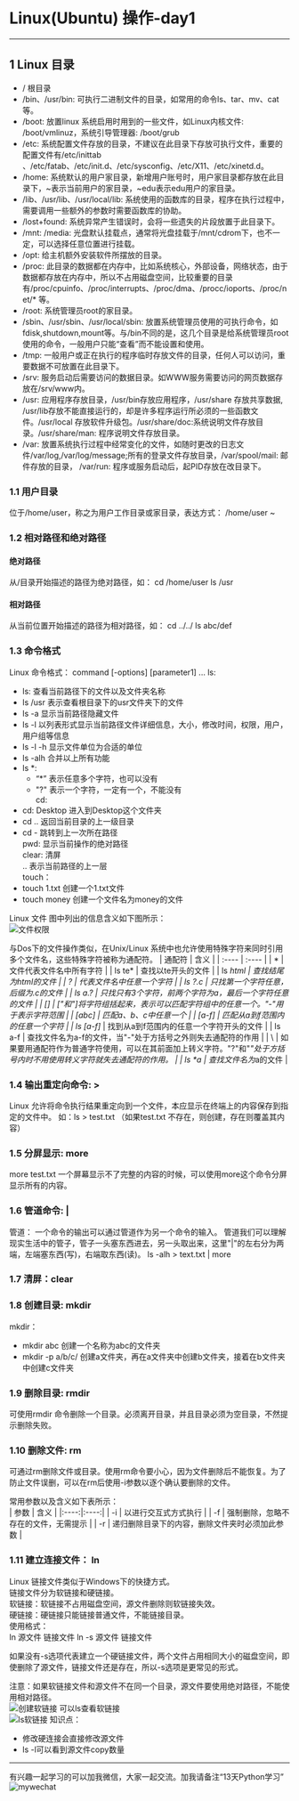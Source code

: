 # Linux(Ubuntu) 操作-day1
***
## 1 Linux 目录
* / 根目录
* /bin、/usr/bin: 可执行二进制文件的目录，如常用的命令ls、tar、mv、cat等。
* /boot: 放置linux 系统启用时用到的一些文件，如Linux内核文件: /boot/vmlinuz，系统引导管理器: /boot/grub
* /etc: 系统配置文件存放的目录，不建议在此目录下存放可执行文件，重要的配置文件有/etc/inittab 、/etc/fatab、/etc/init.d、/etc/sysconfig、/etc/X11、/etc/xinetd.d。
* /home: 系统默认的用户家目录，新增用户账号时，用户家目录都存放在此目录下，~表示当前用户的家目录，~edu表示edu用户的家目录。
* /lib、/usr/lib、/usr/local/lib: 系统使用的函数库的目录，程序在执行过程中，需要调用一些额外的参数时需要函数库的协助。
* /lost+found: 系统异常产生错误时，会将一些遗失的片段放置于此目录下。
* /mnt: /media: 光盘默认挂载点，通常将光盘挂载于/mnt/cdrom下，也不一定，可以选择任意位置进行挂载。
* /opt: 给主机额外安装软件所摆放的目录。
* /proc: 此目录的数据都在内存中，比如系统核心，外部设备，网络状态，由于数据都存放在内存中，所以不占用磁盘空间，比较重要的目录有/proc/cpuinfo、/proc/interrupts、/proc/dma、/procc/ioports、/proc/net/* 等。
* /root: 系统管理员root的家目录。
* /sbin、/usr/sbin、/usr/local/sbin: 放置系统管理员使用的可执行命令，如fdisk,shutdown,mount等。与/bin不同的是，这几个目录是给系统管理员root使用的命令，一般用户只能“查看”而不能设置和使用。
* /tmp: 一般用户或正在执行的程序临时存放文件的目录，任何人可以访问，重要数据不可放置在此目录下。
* /srv: 服务启动后需要访问的数据目录。如WWW服务需要访问的网页数据存放在/srv/www内。
* /usr: 应用程序存放目录，/usr/bin存放应用程序，/usr/share 存放共享数据, /usr/lib存放不能直接运行的，却是许多程序运行所必须的一些函数文件。/usr/local 存放软件升级包。/usr/share/doc:系统说明文件存放目录。/usr/share/man: 程序说明文件存放目录。
* /var: 放置系统执行过程中经常变化的文件，如随时更改的日志文件/var/log,/var/log/message;所有的登录文件存放目录，/var/spool/mail: 邮件存放的目录， /var/run: 程序或服务启动后，起PID存放在改目录下。

### 1.1 用户目录
位于/home/user，称之为用户工作目录或家目录，表达方式：
  /home/user
  ~

### 1.2 相对路径和绝对路径
#### 绝对路径
从/目录开始描述的路径为绝对路径，如：
  cd /home/user
  ls /usr

#### 相对路径
从当前位置开始描述的路径为相对路径，如：
  cd ../../
  ls abc/def

### 1.3 命令格式
Linux 命令格式：
  command [-options] [parameter1] ...
ls:
  * ls: 查看当前路径下的文件以及文件夹名称
  * ls /usr 表示查看根目录下的usr文件夹下的文件
  * ls -a 显示当前路径隐藏文件
  * ls -l 以列表形式显示当前路径文件详细信息，大小，修改时间，权限，用户，用户组等信息
  * ls -l -h 显示文件单位为合适的单位
  * ls -alh 合并以上所有功能
  * ls *: 
    * “*” 表示任意多个字符，也可以没有
    * "?" 表示一个字符，一定有一个，不能没有  
cd:  
  * cd: Desktop 进入到Desktop这个文件夹
  * cd .. 返回当前目录的上一级目录
  * cd - 跳转到上一次所在路径  
pwd: 显示当前操作的绝对路径  
clear: 清屏  
.. 表示当前路径的上一层  
touch：  
  * touch 1.txt 创建一个1.txt文件
  * touch money 创建一个文件名为money的文件
  
Linux 文件
图中列出的信息含义如下图所示：  
![文件权限](images/day1-1.jpg)

与Dos下的文件操作类似，在Unix/Linux 系统中也允许使用特殊字符来同时引用多个文件名，这些特殊字符被称为通配符。
| 通配符 | 含义 |
| :---- | :---- |
| * | 文件代表文件名中所有字符 |
| ls te* | 查找以te开头的文件 |
| ls *html | 查找结尾为html的文件 |
| ? | 代表文件名中任意一个字符 |
| ls ?.c | 只找第一个字符任意，后缀为.c的文件 |
| ls a.? | 只找只有3个字符，前两个字符为a，最后一个字符任意的文件 |
| [] | ["和"]将字符组括起来，表示可以匹配字符组中的任意一个。"-"用于表示字符范围 |
| [abc] | 匹配a、b、c中任意一个 |
| [a-f] | 匹配从a到f范围内的任意一个字符 |
| ls [a-f]* | 找到从a到f范围内的任意一个字符开头的文件 |
| ls a-f | 查找文件名为a-f的文件，当"-"处于方括号之外则失去通配符的作用 |
| \ | 如果要用通配符作为普通字符使用，可以在其前面加上转义字符。"?"和"*"处于方括号内时不用使用转义字符就失去通配符的作用。 |
| ls \*a | 查找文件名为*a的文件 |

### 1.4 输出重定向命令: >
Linux 允许将命令执行结果重定向到一个文件，本应显示在终端上的内容保存到指定的文件中。
如：ls > test.txt （如果test.txt  不存在，则创建，存在则覆盖其内容）

### 1.5 分屏显示: more
  more test.txt 
一个屏幕显示不了完整的内容的时候，可以使用more这个命令分屏显示所有的内容。

### 1.6 管道命令: |
管道： 一个命令的输出可以通过管道作为另一个命令的输入。
管道我们可以理解现实生活中的管子，管子一头塞东西进去，另一头取出来，这里"|"的左右分为两端，左端塞东西(写)，右端取东西(读)。
  ls -alh > text.txt | more

### 1.7 清屏：clear

### 1.8 创建目录: mkdir
mkdir：
* mkdir abc 创建一个名称为abc的文件夹
* mkdir -p a/b/c/ 创建a文件夹，再在a文件夹中创建b文件夹，接着在b文件夹中创建c文件夹

### 1.9 删除目录: rmdir
可使用rmdir 命令删除一个目录。必须离开目录，并且目录必须为空目录，不然提示删除失败。  

### 1.10 删除文件: rm
可通过rm删除文件或目录。使用rm命令要小心，因为文件删除后不能恢复。为了防止文件误删，可以在rm后使用-i参数以逐个确认要删除的文件。  

常用参数以及含义如下表所示：  
| 参数 | 含义 |
|:----:|:----:|
| -i | 以进行交互式方式执行 |
| -f | 强制删除，忽略不存在的文件，无需提示 |
| -r | 递归删除目录下的内容，删除文件夹时必须加此参数 |

### 1.11 建立连接文件： ln
Linux 链接文件类似于Windows下的快捷方式。  
链接文件分为软链接和硬链接。  
软链接：软链接不占用磁盘空间，源文件删除则软链接失效。  
硬链接：硬链接只能链接普通文件，不能链接目录。  
使用格式：  
  ln 源文件 链接文件
  ln -s 源文件 链接文件

如果没有-s选项代表建立一个硬链接文件，两个文件占用相同大小的磁盘空间，即使删除了源文件，链接文件还是存在，所以-s选项是更常见的形式。

注意：如果软链接文件和源文件不在同一个目录，源文件要使用绝对路径，不能使用相对路径。  
![创建软链接](images/day1-2.jpg)
可以ls查看软链接  
![ls软链接](images/day1-3.jpg)
知识点：
* 修改硬连接会直接修改源文件
* ls -l可以看到源文件copy数量

***
有兴趣一起学习的可以加我微信，大家一起交流。加我请备注“13天Python学习”
![mywechat](https://github.com/i4leader/python-learning-notes/blob/master/images/mywechat.jpeg)

